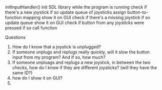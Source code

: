 initInputHandler()
	init SDL library
	while the program is running
		check if there's a new joystick
		if so
			update queue of joysticks
			assign button-to-function mapping
			show it on GUI
		check if there's a missing joystick
		if so
			update queue
			show it on GUI
		check if button from any joysticks were pressed
		if so
			call function


			


Questions
1. How do I know that a joystick is unplugged?
2. If someone unplugs and replugs really quickly, will it slow the button input from my program? And if so, how much?
3. If someone unpluags and replugs a new joystick, in between the two checks, how do I know if they are different joysticks? (will they have the same ID?)
4. how do I show it on GUI?
5. 